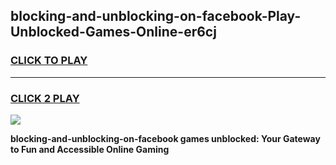 
## blocking-and-unblocking-on-facebook-Play-Unblocked-Games-Online-er6cj
<h3>
<a href="https://premium76.site?title=blocking-and-unblocking-on-facebook&ref=25A">CLICK TO PLAY</a></h3>
<hr>

<h3>
<a href="https://premium76.site?title=blocking-and-unblocking-on-facebook&ref=25A">CLICK 2 PLAY</a>
  
</h3>

<a href="https://premium76.site?title=blocking-and-unblocking-on-facebook&ref=25A"><img src="https://clearcache.store/games.png"></a>


**blocking-and-unblocking-on-facebook games unblocked: Your Gateway to Fun and Accessible Online Gaming**
